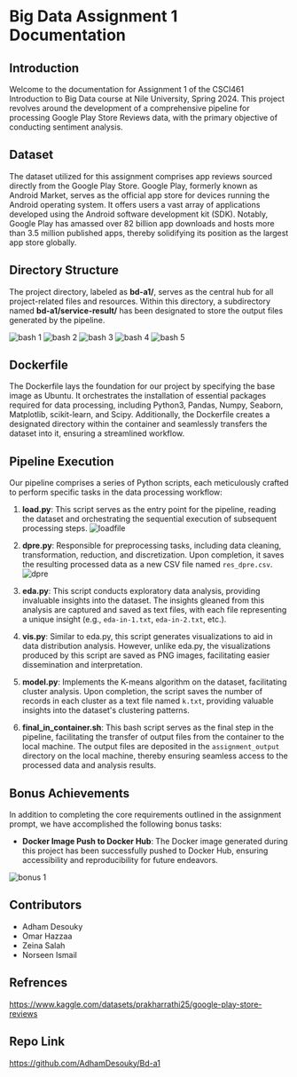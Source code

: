 # Big Data Assignment 1 Documentation

## Introduction
Welcome to the documentation for Assignment 1 of the CSCI461 Introduction to Big Data course at Nile University, Spring 2024. This project revolves around the development of a comprehensive pipeline for processing Google Play Store Reviews data, with the primary objective of conducting sentiment analysis.

## Dataset
The dataset utilized for this assignment comprises app reviews sourced directly from the Google Play Store. Google Play, formerly known as Android Market, serves as the official app store for devices running the Android operating system. It offers users a vast array of applications developed using the Android software development kit (SDK). Notably, Google Play has amassed over 82 billion app downloads and hosts more than 3.5 million published apps, thereby solidifying its position as the largest app store globally.

## Directory Structure
The project directory, labeled as **bd-a1/**, serves as the central hub for all project-related files and resources. Within this directory, a subdirectory named **bd-a1/service-result/** has been designated to store the output files generated by the pipeline.

![bash 1](https://github.com/AdhamDesouky/Bd-a1/assets/126396682/82699162-e18f-4678-afe1-87d5d38f4057)
![bash 2](https://github.com/AdhamDesouky/Bd-a1/assets/126396682/71980fd5-1fd2-4a78-8dc9-3041a4c661f0)
![bash 3](https://github.com/AdhamDesouky/Bd-a1/assets/126396682/a587b5d4-8837-4472-9357-002243c4e397)
![bash 4](https://github.com/AdhamDesouky/Bd-a1/assets/126396682/dc1ee5b9-ef64-461c-9134-bf95b6516efa)
![bash 5](https://github.com/AdhamDesouky/Bd-a1/assets/126396682/e9a6d851-ba22-4cf8-8bfd-bc9c42b66977)


## Dockerfile
The Dockerfile lays the foundation for our project by specifying the base image as Ubuntu. It orchestrates the installation of essential packages required for data processing, including Python3, Pandas, Numpy, Seaborn, Matplotlib, scikit-learn, and Scipy. Additionally, the Dockerfile creates a designated directory within the container and seamlessly transfers the dataset into it, ensuring a streamlined workflow.

## Pipeline Execution
Our pipeline comprises a series of Python scripts, each meticulously crafted to perform specific tasks in the data processing workflow:

1. **load.py**: This script serves as the entry point for the pipeline, reading the dataset and orchestrating the sequential execution of subsequent processing steps.
  ![loadfile](https://github.com/AdhamDesouky/Bd-a1/assets/126396682/aaf8ba87-7603-4eec-867d-a101a13480e3)

2. **dpre.py**: Responsible for preprocessing tasks, including data cleaning, transformation, reduction, and discretization. Upon completion, it saves the resulting processed data as a new CSV file named `res_dpre.csv`.
  ![dpre](https://github.com/AdhamDesouky/Bd-a1/assets/126396682/8cc4c322-053e-4d6b-85aa-29cbeb8a79d7)

3. **eda.py**: This script conducts exploratory data analysis, providing invaluable insights into the dataset. The insights gleaned from this analysis are captured and saved as text files, with each file representing a unique insight (e.g., `eda-in-1.txt`, `eda-in-2.txt`, etc.).
  
4. **vis.py**: Similar to eda.py, this script generates visualizations to aid in data distribution analysis. However, unlike eda.py, the visualizations produced by this script are saved as PNG images, facilitating easier dissemination and interpretation.
  
5. **model.py**: Implements the K-means algorithm on the dataset, facilitating cluster analysis. Upon completion, the script saves the number of records in each cluster as a text file named `k.txt`, providing valuable insights into the dataset's clustering patterns.
  
6. **final_in_container.sh**: This bash script serves as the final step in the pipeline, facilitating the transfer of output files from the container to the local machine. The output files are deposited in the `assignment_output` directory on the local machine, thereby ensuring seamless access to the processed data and analysis results.

## Bonus Achievements
In addition to completing the core requirements outlined in the assignment prompt, we have accomplished the following bonus tasks:

- **Docker Image Push to Docker Hub**: The Docker image generated during this project has been successfully pushed to Docker Hub, ensuring accessibility and reproducibility for future endeavors.

![bonus 1 ](https://github.com/AdhamDesouky/Bd-a1/assets/126396682/d03779cc-ec8c-4c48-92c2-06b69725d8d7)
  


## Contributors
- Adham Desouky
- Omar Hazzaa
- Zeina Salah
- Norseen Ismail


## Refrences 
https://www.kaggle.com/datasets/prakharrathi25/google-play-store-reviews

## Repo Link
https://github.com/AdhamDesouky/Bd-a1
